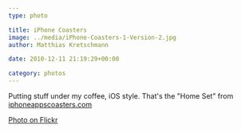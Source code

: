 ```yaml
---
type: photo

title: iPhone Coasters
image: ../media/iPhone-Coasters-1-Version-2.jpg
author: Matthias Kretschmann

date: 2010-12-11 21:19:29+00:00

category: photos
---
```


Putting stuff under my coffee, iOS style. That's the "Home Set" from [iphoneappscoasters.com](http://iphoneappscoasters.com)

[Photo on Flickr](http://www.flickr.com/photos/krema/5252227652)
